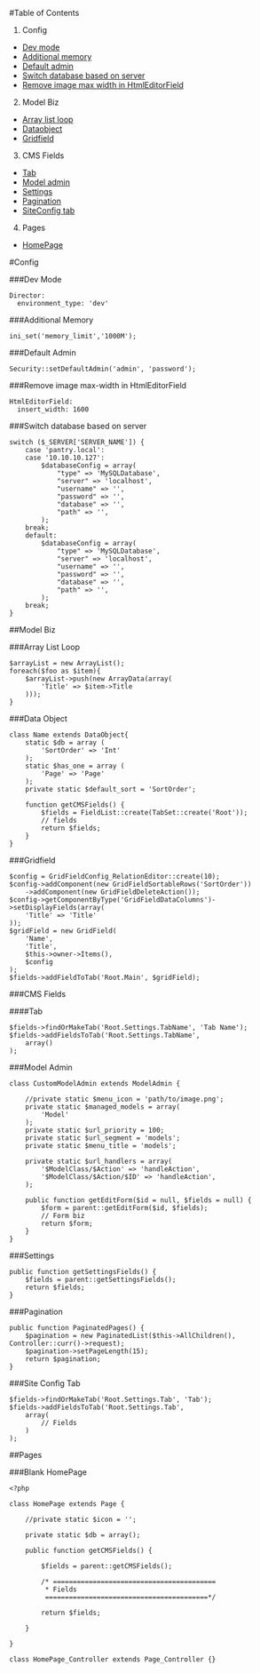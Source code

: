 #Table of Contents

1. Config
  * [Dev mode](#dev-mode)
  * [Additional memory](#additional-memory)
  * [Default admin](#default-admin)
  * [Switch database based on server](#switch-database-based-on-server)
  * [Remove image max width in HtmlEditorField](#remove-image-max-width-in-htmleditorfield)
2. Model Biz
  * [Array list loop](#array-list-loop)
  * [Dataobject](#data-object)
  * [Gridfield](#gridfield)
3. CMS Fields
  * [Tab](#tab)
  * [Model admin](#model-admin)
  * [Settings](#settings)
  * [Pagination](#pagination)
  * [SiteConfig tab](#site-config-tab)
4. Pages
  * [HomePage](#blank-homepage)

#Config

###Dev Mode

```
Director:
  environment_type: 'dev'
```

###Additional Memory

```
ini_set('memory_limit','1000M');
```

###Default Admin

```
Security::setDefaultAdmin('admin', 'password');
```

###Remove image max-width in HtmlEditorField

```
HtmlEditorField:
  insert_width: 1600
```

###Switch database based on server

```
switch ($_SERVER['SERVER_NAME']) {
    case 'pantry.local':
    case '10.10.10.127':
        $databaseConfig = array(
            "type" => 'MySQLDatabase',
            "server" => 'localhost',
            "username" => '',
            "password" => '',
            "database" => '',
            "path" => '',
        );
    break;
    default:
        $databaseConfig = array(
            "type" => 'MySQLDatabase',
            "server" => 'localhost',
            "username" => '',
            "password" => '',
            "database" => '',
            "path" => '',
        );
    break;
}
```

##Model Biz

###Array List Loop
```
$arrayList = new ArrayList();
foreach($foo as $item){
    $arrayList->push(new ArrayData(array(
        'Title' => $item->Title
    )));
}
```

###Data Object

```
class Name extends DataObject{
    static $db = array (
        'SortOrder' => 'Int'
    );
    static $has_one = array (
        'Page' => 'Page'
    );
    private static $default_sort = 'SortOrder';

    function getCMSFields() {
        $fields = FieldList::create(TabSet::create('Root'));
        // fields
        return $fields;
    }
}
```

###Gridfield

```
$config = GridFieldConfig_RelationEditor::create(10);
$config->addComponent(new GridFieldSortableRows('SortOrder'))
    ->addComponent(new GridFieldDeleteAction());
$config->getComponentByType('GridFieldDataColumns')->setDisplayFields(array(
    'Title' => 'Title'
));
$gridField = new GridField(
    'Name',
    'Title',
    $this->owner->Items(),
    $config
);
$fields->addFieldToTab('Root.Main', $gridField);
```

###CMS Fields

####Tab

```
$fields->findOrMakeTab('Root.Settings.TabName', 'Tab Name');
$fields->addFieldsToTab('Root.Settings.TabName',
    array()
);
```

###Model Admin

```
class CustomModelAdmin extends ModelAdmin {

    //private static $menu_icon = 'path/to/image.png';
    private static $managed_models = array(
        'Model'
    );
    private static $url_priority = 100;
    private static $url_segment = 'models';
    private static $menu_title = 'models';

    private static $url_handlers = array(
        '$ModelClass/$Action' => 'handleAction',
        '$ModelClass/$Action/$ID' => 'handleAction',
    );

    public function getEditForm($id = null, $fields = null) {
        $form = parent::getEditForm($id, $fields);
        // Form biz
        return $form;
    }
}
```

###Settings

```
public function getSettingsFields() {
    $fields = parent::getSettingsFields();
    return $fields;
}
```

###Pagination

```
public function PaginatedPages() {
    $pagination = new PaginatedList($this->AllChildren(), Controller::curr()->request);
    $pagination->setPageLength(15);
    return $pagination;
}
```

###Site Config Tab

```
$fields->findOrMakeTab('Root.Settings.Tab', 'Tab');
$fields->addFieldsToTab('Root.Settings.Tab',
    array(
        // Fields
    )
);
```

##Pages

###Blank HomePage

```
<?php

class HomePage extends Page {

    //private static $icon = '';

    private static $db = array();

    public function getCMSFields() {

        $fields = parent::getCMSFields();

        /* =========================================
         * Fields
         =========================================*/

        return $fields;

    }

}

class HomePage_Controller extends Page_Controller {}
```
